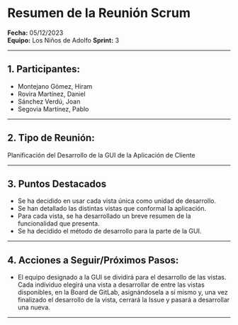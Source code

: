 # Resumen de la Reunión Scrum
**Fecha:**      05/12/2023  
**Equipo:**     Los Niños de Adolfo 
**Sprint:**     3  

---

## 1. Participantes:
- Montejano Gómez, Hiram
- Rovira Martínez, Daniel
- Sánchez Verdú, Joan
- Segovia Martínez, Pablo

---

## 2. Tipo de Reunión:

Planificación del Desarrollo de la GUI de la Aplicación de Cliente

---

## 3. Puntos Destacados

- Se ha decidido en usar cada vista única como unidad de desarrollo.
- Se han detallado las distintas vistas que conformal la aplicación.
- Para cada vista, se ha desarrollado un breve resumen de la funcionalidad que presenta.
- Se ha decidido el método de desarrollo para la parte de la GUI.

---

## 4. Acciones a Seguir/Próximos Pasos:

- El equipo designado a la GUI se dividirá para el desarrollo de las vistas. Cada individuo elegirá una vista a desarrollar de entre las vistas disponibles, en la Board de GitLab, asignándosela a sí mismo y, una vez finalizado el desarrollo de la vista, cerrará la Issue y pasará a desarrollar una nueva.

---